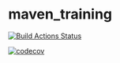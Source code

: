 # maven_training

[![Build Actions Status](https://github.com/GGSLY/maven_training/workflows/Build/badge.svg)](https://github.com/GGSLY/maven_training/actions)

[![codecov](https://codecov.io/gh/GGSLY/maven_training/branch/main/graph/badge.svg?token=SW9L6Q8TZO)](https://codecov.io/gh/GGSLY/maven_training)

